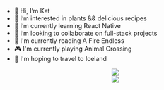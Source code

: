 - 👋 Hi, I’m Kat
- 👀 I’m interested in plants && delicious recipes
- 🌱 I’m currently learning React Native 
- 💞️ I’m looking to collaborate on full-stack projects
- 📖 I'm currently reading A Fire Endless
- 🎮 I'm currently playing Animal Crossing
- 🛫 I'm hoping to travel to Iceland
<!-- - 📫 How to reach me ...-->

<!---
ktannehill/ktannehill is a ✨ special ✨ repository because its `README.md` (this file) appears on your GitHub profile.
You can click the Preview link to take a look at your changes.
--->

<!-- <img src="" alt="" style="max-width:100%"> -->

<p align="center">
  <a href="https://skillicons.dev">
    <img src="https://skillicons.dev/icons?i=css,discord,figma,flask,git,github,html,js,linkedin" /><br />
    <img src="https://skillicons.dev/icons?i=materialui,ps,postman,py,react,replit,sqlite,vscode" />
  </a>
</p>

<!--<p>
![BuyMeACoffee](https://img.shields.io/badge/Buy%20Me%20a%20Coffee-ffdd00?style=for-the-badge&logo=buy-me-a-coffee&logoColor=black)
</p>-->
